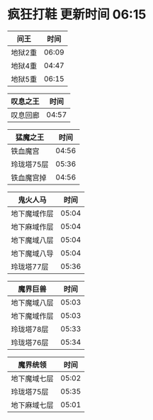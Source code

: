 # 疯狂打鞋 更新时间 06:15

| 间王   | 时间    |
|--------|-------|
| 地狱2重 | 06:09 |
| 地狱4重 | 04:47 |
| 地狱5重 | 06:15 |

| 叹息之王   | 时间    |
|--------|-------|
| 叹息回廊 | 04:57 |

| 猛魔之王   | 时间    |
|--------|-------|
| 铁血魔宫 | 04:56 |
| 玲珑塔75层 | 05:36 |
| 铁血魔宫掉 | 04:56 |

| 鬼火人马   | 时间    |
|--------|-------|
| 地下魔域作层 | 05:04 |
| 地下麻域作层 | 05:04 |
| 地下魔域八层 | 05:04 |
| 地下魔域八导 | 05:04 |
| 玲珑塔77层 | 05:36 |

| 魔界巨兽   | 时间    |
|--------|-------|
| 地下魔域八层 | 05:03 |
| 地下魔域作层 | 05:03 |
| 玲珑塔78层 | 05:33 |
| 玲珑塔76层 | 05:34 |

| 魔界统领   | 时间    |
|--------|-------|
| 地下魔域七层 | 05:02 |
| 玲珑塔75层 | 05:35 |
| 地下麻域七层 | 05:01 |
